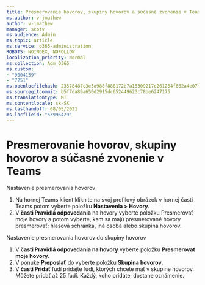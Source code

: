 ```yaml
---
title: Presmerovanie hovorov, skupiny hovorov a súčasné zvonenie v Teams
ms.author: v-jmathew
author: v-jmathew
manager: scotv
ms.audience: Admin
ms.topic: article
ms.service: o365-administration
ROBOTS: NOINDEX, NOFOLLOW
localization_priority: Normal
ms.collection: Adm_O365
ms.custom:
- "9004159"
- "7251"
ms.openlocfilehash: 23578487c3e5a988f888172b7a15309217c261284f662a4e07f21ba3a4971004
ms.sourcegitcommit: b5f7da89a650d2915dc652449623c78be6247175
ms.translationtype: MT
ms.contentlocale: sk-SK
ms.lasthandoff: 08/05/2021
ms.locfileid: "53996429"
---
```

# <a name="call-forwarding-call-groups-and-simultaneous-ring-in-teams"></a>Presmerovanie hovorov, skupiny hovorov a súčasné zvonenie v Teams

Nastavenie presmerovania hovorov

1. Na hornej Teams klient kliknite na svoj profilový obrázok v hornej časti Teams potom vyberte položku **Nastavenia > Hovory**.
2. V **časti Pravidlá odpovedania** na hovory vyberte položku Presmerovať moje hovory a potom vyberte, kam sa majú presmerované hovory presmerovať: hlasová schránka, iná osoba alebo skupina hovorov. 

Nastavenie presmerovania hovorov do skupiny hovorov

1. V **časti Pravidlá odpovedania na hovory** vyberte položku **Presmerovať moje hovory**.
2. V ponuke **Preposlať** do vyberte položku **Skupina hovorov**.
3. V **časti Pridať** ľudí pridajte ľudí, ktorých chcete mať v skupine hovorov. Môžete pridať až 25 ľudí. Každý, koho pridáte, dostane oznámenie.
